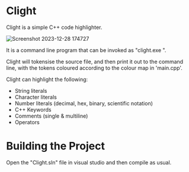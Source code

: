 # Clight
Clight is a simple C++ code highlighter. 

![Screenshot 2023-12-28 174727](https://github.com/tndavies/Clight/assets/16738108/a7f6c070-c406-43c5-bd0c-c9315502a6f3)

It is a command line program that can be invoked as
"clight.exe <filepath>".

Clight will tokensise the source file, and then print it out to the command line, with the tokens
coloured according to the colour map in 'main.cpp'.

Clight can highlight the following:
* String literals
* Character literals
* Number literals (decimal, hex, binary, scientific notation)
* C++ Keywords
* Comments (single & multiline)
* Operators

# Building the Project
Open the "Clight.sln" file in visual studio and then compile as usual.
